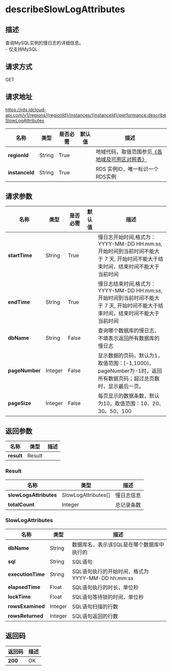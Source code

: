 # describeSlowLogAttributes


## 描述
查询MySQL实例的慢日志的详细信息。<br>- 仅支持MySQL

## 请求方式
GET

## 请求地址
https://rds.jdcloud-api.com/v1/regions/{regionId}/instances/{instanceId}/performance:describeSlowLogAttributes

|名称|类型|是否必需|默认值|描述|
|---|---|---|---|---|
|**regionId**|String|True| |地域代码，取值范围参见[《各地域及可用区对照表》](../Enum-Definitions/Regions-AZ.md)|
|**instanceId**|String|True| |RDS 实例ID，唯一标识一个RDS实例|

## 请求参数
|名称|类型|是否必需|默认值|描述|
|---|---|---|---|---|
|**startTime**|String|True| |慢日志开始时间,格式为：YYYY-MM-DD HH:mm:ss,开始时间到当前时间不能大于 7 天, 开始时间不能大于结束时间，结束时间不能大于当前时间|
|**endTime**|String|True| |慢日志结束时间,格式为：YYYY-MM-DD HH:mm:ss,开始时间到当前时间不能大于 7 天, 开始时间不能大于结束时间，结束时间不能大于当前时间|
|**dbName**|String|False| |查询哪个数据库的慢日志，不填表示返回所有数据库的慢日志|
|**pageNumber**|Integer|False| |显示数据的页码，默认为1，取值范围：[-1,1000)。pageNumber为-1时，返回所有数据页码；超过总页数时，显示最后一页。|
|**pageSize**|Integer|False| |每页显示的数据条数，默认为10，取值范围：10、20、30、50、100|


## 返回参数
|名称|类型|描述|
|---|---|---|
|**result**|Result| |

### Result
|名称|类型|描述|
|---|---|---|
|**slowLogsAttributes**|SlowLogAttributes[]|慢日志信息|
|**totalCount**|Integer|总记录条数|
### SlowLogAttributes
|名称|类型|描述|
|---|---|---|
|**dbName**|String|数据库名，表示该SQL是在哪个数据库中执行的|
|**sql**|String|SQL语句|
|**executionTime**|String|SQL语句执行的开始时间，格式为YYYY-MM-DD hh:mm:ss|
|**elapsedTime**|Float|SQL语句执行的时长，单位秒|
|**lockTime**|Float|SQL语句等待锁的时间，单位秒|
|**rowsExamined**|Integer|SQL语句扫描的行数|
|**rowsReturned**|Integer|SQL语句返回的行数|

## 返回码
|返回码|描述|
|---|---|
|**200**|OK|
